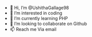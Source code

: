 - 👋 Hi, I’m @UshithaGallage98
- 👀 I’m interested in coding
- 🌱 I’m currently learning PHP
- 💞️ I’m looking to collaborate on Github
- 📫 Reach me Via email


